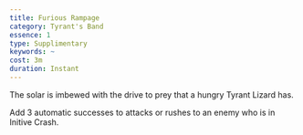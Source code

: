 ```yaml
---
title: Furious Rampage
category: Tyrant's Band
essence: 1
type: Supplimentary
keywords: ~
cost: 3m
duration: Instant
---
```


The solar is imbewed with the drive to prey that a hungry Tyrant Lizard has.

Add 3 automatic successes to attacks or rushes to an enemy who is in Initive Crash.
